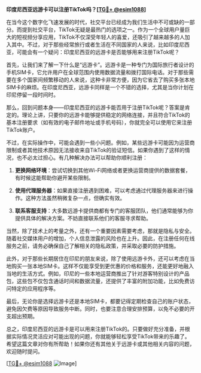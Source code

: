 **印度尼西亚远游卡可以注册TikTok吗？[[TG💪+ @esim1088](https://t.me/s/esim1088)]**

在当今这个数字化飞速发展的时代，社交平台已经成为我们生活中不可或缺的一部分。而提到社交平台，TikTok无疑是最热门的选项之一。作为一个全球用户量巨大的短视频分享应用，TikTok不仅深受年轻人的喜爱，还吸引了越来越多的人加入其中。不过，对于那些经常旅行或者生活在不同国家的人来说，比如印度尼西亚，可能会有一个疑问：印度尼西亚的远游卡是否能够用来注册TikTok呢？

首先，让我们来了解一下什么是“远游卡”。远游卡是一种专门为国际旅行者设计的手机SIM卡，它允许用户在全球范围内使用数据流量和拨打国际电话。对于那些需要在多个国家间频繁移动的人来说，这种卡非常方便，因为它省去了购买多张本地SIM卡的麻烦。在印度尼西亚，远游卡同样是一个不错的选择，尤其是当你计划在印尼停留一段时间时。

那么，回到问题本身——印度尼西亚的远游卡能否用于注册TikTok呢？答案是肯定的。理论上讲，只要你的远游卡能够提供稳定的网络连接，并且符合TikTok的基本注册要求（如有效的电子邮件地址或手机号码），你就完全可以使用它来注册TikTok账户。

不过，在实际操作中，可能会遇到一些小问题。例如，某些远游卡可能因为运营商限制或者其他技术原因无法接收来自TikTok的验证短信。如果你遇到了这样的情况，也不必太过担心。有几种解决办法可以帮助你顺利注册：

1. **更换网络环境**：尝试切换到其他Wi-Fi网络或者更换运营商提供的数据套餐，有时候这能帮助你避开某些限制。
   
2. **使用代理服务器**：如果直接注册遇到困难，可以考虑通过代理服务器来进行操作。这种方法虽然稍微复杂一点，但确实有效。

3. **联系客服支持**：大多数远游卡提供商都有专门的客服团队，他们通常能够为你提供具体的解决方案。不妨直接联系他们的客服寻求帮助。

当然，除了技术上的考量之外，还有一个重要因素需要考虑，那就是隐私与安全。随着社交媒体用户的增加，个人信息泄露的风险也在上升。因此，在注册任何在线服务之前，请务必确保自己了解相关的隐私政策，并采取必要的防护措施。

此外，对于那些长期居住在印尼的朋友来说，除了使用远游卡外，还可以考虑在当地购买一张本地SIM卡。这样不仅能享受到更优惠的价格和服务，还能更好地融入当地的生活方式。例如，印尼的一些本地运营商推出了针对游客特别设计的产品包，这些包不仅包含通话时间和数据流量，还提供了丰富的附加功能，比如免费访问特定的应用程序等。

最后，无论你是选择远游卡还是本地SIM卡，都要记得定期检查自己的账户状态，避免因欠费等原因导致服务中断。同时，也要注意合理安排预算，以免不必要的开支超出预期。

总之，印度尼西亚的远游卡是可以用来注册TikTok的。只要做好充分准备，并根据实际情况灵活应对可能出现的问题，你就能够轻松享受TikTok带来的乐趣了。希望这篇文章对你有所帮助！如果你还有其他关于远游卡或其他相关内容的问题，欢迎随时提问。

[[TG💪+ @esim1088](https://t.me/s/esim1088) ![Image](https://i.postimg.cc/4NQfJmqS/Snipaste-2025-05-13-00-14-12.png)]
